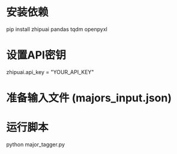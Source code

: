 # 安装依赖
pip install zhipuai pandas tqdm openpyxl

# 设置API密钥
zhipuai.api_key = "YOUR_API_KEY"

# 准备输入文件 (majors_input.json)
# 运行脚本
python major_tagger.py
